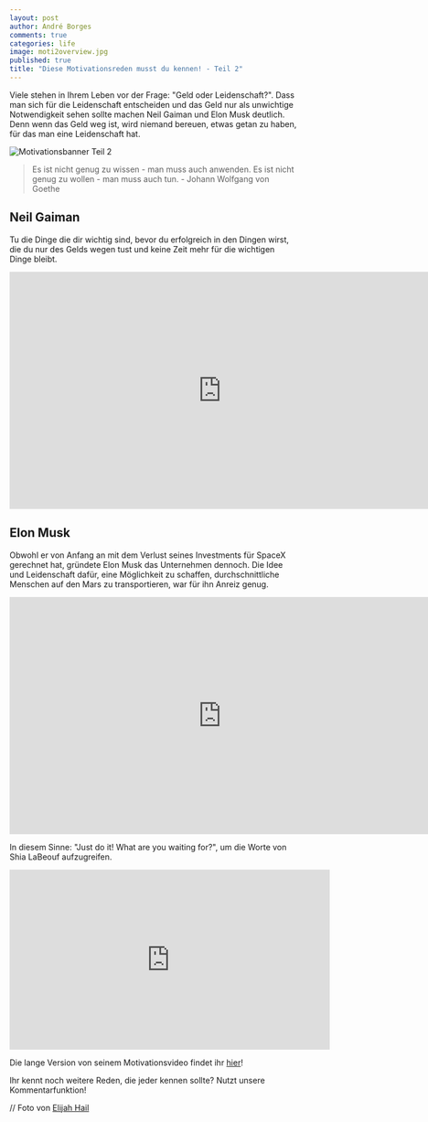 ```yaml
---
layout: post
author: André Borges
comments: true
categories: life
image: moti2overview.jpg
published: true
title: "Diese Motivationsreden musst du kennen! - Teil 2"
---
```




Viele stehen in Ihrem Leben vor der Frage: "Geld oder Leidenschaft?". Dass man sich für die Leidenschaft entscheiden und das Geld nur als unwichtige Notwendigkeit sehen sollte machen Neil Gaiman und Elon Musk deutlich. Denn wenn das Geld weg ist, wird niemand bereuen, etwas getan zu haben, für das man eine Leidenschaft hat.

![Motivationsbanner Teil 2]({{site.baseurl}}/images/moti2banner.jpg)

> Es ist nicht genug zu wissen - man muss auch anwenden. Es ist nicht genug zu wollen - man muss auch tun. - Johann Wolfgang von Goethe

## Neil Gaiman
Tu die Dinge die dir wichtig sind, bevor du erfolgreich in den Dingen wirst, die du nur des Gelds wegen tust und keine Zeit mehr für die wichtigen Dinge bleibt.

<div class="video">
<iframe width="740" height="415" src="https://www.youtube.com/embed/ikAb-NYkseI" frameborder="0" allowfullscreen></iframe>
</div>

## Elon Musk
Obwohl er von Anfang an mit dem Verlust seines Investments für SpaceX gerechnet hat, gründete Elon Musk das Unternehmen dennoch. Die Idee und Leidenschaft dafür, eine Möglichkeit zu schaffen, durchschnittliche Menschen auf den Mars zu transportieren, war für ihn Anreiz genug.

<div class="video">
<iframe width="740" height="415" src="https://www.youtube.com/embed/FLbhpb-MExg" frameborder="0" allowfullscreen></iframe>
</div>

In diesem Sinne: "Just do it! What are you waiting for?", um die Worte von Shia LaBeouf aufzugreifen.
<div class="video">
<iframe width="560" height="315" src="https://www.youtube.com/embed/ZXsQAXx_ao0" frameborder="0" allowfullscreen></iframe>
<div>

Die lange Version von seinem Motivationsvideo findet ihr [hier](https://vimeo.com/125095515)!

Ihr kennt noch weitere Reden, die jeder kennen sollte? Nutzt unsere Kommentarfunktion!

// Foto von [Elijah Hail](https://unsplash.com/elijahhail/portfolio)
